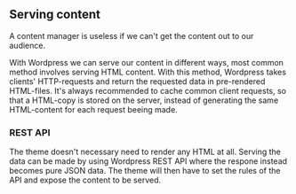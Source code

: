 
## Serving content
A content manager is useless if we can't get the content out to our audience. 

With Wordpress we can serve our content in different ways, most common method involves serving HTML content. With this method, Wordpress takes clients' HTTP-requests and return the requested data in pre-rendered HTML-files. It's always recommended to cache common client requests, so that a HTML-copy is stored on the server, instead of generating the same HTML-content for each request beeing made.

### REST API
The theme doesn't necessary need to render any HTML at all. Serving the data can be made by using Wordpress REST API where the respone instead becomes pure JSON data. The theme will then have to set the rules of the API and expose the content to be served.
